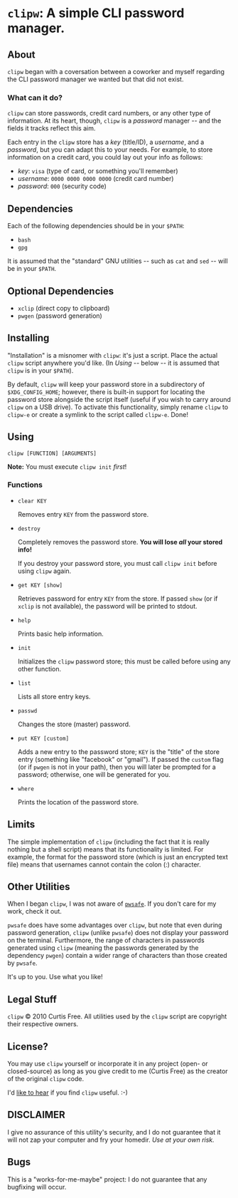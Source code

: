 `clipw`: A simple CLI password manager.
=======================================

About
-----
`clipw` began with a coversation between a coworker and myself regarding the CLI password
manager we wanted but that did not exist.

### What can it do?
`clipw` can store passwords, credit card numbers, or any other type of information. At its
heart, though, `clipw` is a _password_ manager -- and the fields it tracks reflect this
aim.

Each entry in the `clipw` store has a _key_ (title/ID), a _username_, and a _password_, but
you can adapt this to your needs. For example, to store information on a credit card, you
could lay out your info as follows:

* _key_: `visa` (type of card, or something you'll remember)
* _username_: `0000 0000 0000 0000` (credit card number)
* _password_: `000` (security code)

Dependencies
------------
Each of the following dependencies should be in your `$PATH`:

* `bash`
* `gpg`

It is assumed that the "standard" GNU utilities -- such as `cat` and `sed` -- will be in your
`$PATH`.

Optional Dependencies
---------------------
* `xclip` (direct copy to clipboard)
* `pwgen` (password generation)

Installing
----------
"Installation" is a misnomer with `clipw`: it's just a script. Place the actual `clipw` script
anywhere you'd like. (In _Using_ -- below -- it is assumed that `clipw` is in your `$PATH`).

By default, `clipw` will keep your password store in a subdirectory of `$XDG_CONFIG_HOME`;
however, there is built-in support for locating the password store alongside the script itself
(useful if you wish to carry around `clipw` on a USB drive). To activate this functionality,
simply rename `clipw` to `clipw-e` or create a symlink to the script called `clipw-e`. Done!

Using
-----
`clipw [FUNCTION] [ARGUMENTS]`

**Note:** You must execute `clipw init` _first_!

### Functions

* `clear KEY`

   Removes entry `KEY` from the password store.

* `destroy`

   Completely removes the password store. **You will lose _all_ your stored info!**

   If you destroy your password store, you must call `clipw init` before using
   `clipw` again.

* `get KEY [show]`

   Retrieves password for entry `KEY` from the store. If passed `show` (or if `xclip`
   is not available), the password will be printed to stdout.

* `help`

   Prints basic help information.

*  `init`

   Initializes the `clipw` password store; this must be called before using any other function.

* `list`

   Lists all store entry keys.

* `passwd`

   Changes the store (master) password.

* `put KEY [custom]`

   Adds a new entry to the password store; `KEY` is the "title" of the store entry
   (something like "facebook" or "gmail"). If passed the `custom` flag (or if `pwgen`
   is not in your path), then you will later be prompted for a password; otherwise,
   one will be generated for you.

* `where`

   Prints the location of the password store.

Limits
------
The simple implementation of `clipw` (including the fact that it is really nothing but a shell
script) means that its functionality is limited. For example, the format for the password
store (which is just an encrypted text file) means that usernames cannot contain the colon (:)
character.

Other Utilities
---------------
When I began `clipw`, I was not aware of [`pwsafe`](http://nsd.dyndns.org/pwsafe/). If you don't
care for my work, check it out.

`pwsafe` does have some advantages over `clipw`, but note that even during password generation,
`clipw` (unlike `pwsafe`) does not display your password on the terminal. Furthermore, the
range of characters in passwords generated using `clipw` (meaning the passwords generated by
the dependency `pwgen`) contain a wider range of characters than those created by `pwsafe`.

It's up to you. Use what you like!

Legal Stuff
-----------
`clipw` &copy; 2010 Curtis Free. All utilities used by the `clipw` script are copyright their
respective owners.

License?
--------
You may use `clipw` yourself or incorporate it in any project (open- or closed-source) as long as
you give credit to me (Curtis Free) as the creator of the original `clipw` code.

I'd [like to hear](&#109;&#97;&#105;&#108;&#116;&#111;&#58;&#99;&#102;&#64;&#99;&#117;&#114;&#116;&#105;&#115;&#102;&#114;&#101;&#101;&#46;&#99;&#111;&#109;)
if you find `clipw` useful. :-)

DISCLAIMER
----------
I give no assurance of this utility's security, and I do not guarantee that it will not zap your
computer and fry your homedir. _Use at your own risk._

Bugs
----
This is a "works-for-me-maybe" project: I do not guarantee that any bugfixing will occur.
